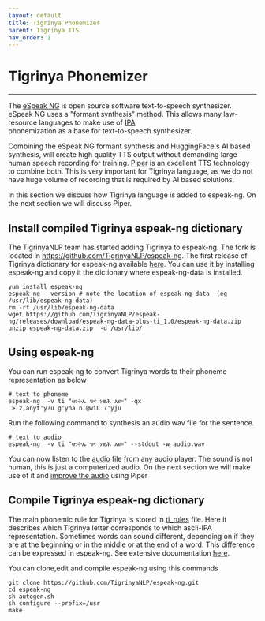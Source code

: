 ```yaml
---
layout: default
title: Tigrinya Phonemizer
parent: Tigrinya TTS
nav_order: 1
---
```

# Tigrinya Phonemizer
---

The [eSpeak NG](https://github.com/TigrinyaNLP/espeak-ng) is open source software text-to-speech synthesizer. 
eSpeak NG uses a "formant synthesis" method. This allows many law-resource languages to make use of 
[IPA](https://en.wikipedia.org/wiki/Help:IPA/Tigrinya)  
phonemization as a base for text-to-speech synthesizer. 

Combining the eSpeak NG formant synthesis and HuggingFace's AI based synthesis, will create high quality TTS 
output without demanding large human speech recording for training. [Piper](https://github.com/rhasspy/piper)
is an excellent TTS technology to combine both. This is very important for Tigrinya language, as we do not have huge volume
of recording that is required by AI based solutions.

In this section we discuss how Tigrinya language is added to espeak-ng. On the next section we will discuss
Piper.

## Install compiled Tigrinya espeak-ng dictionary
The TigrinyaNLP team has started adding Tigrinya to espeak-ng. The fork is located in https://github.com/TigrinyaNLP/espeak-ng.
The first release of Tigrinya dictionary for espeak-ng available [here](https://github.com/TigrinyaNLP/espeak-ng/releases). 
You can use it by installing espeak-ng and copy it the dictionary where espeak-ng-data is installed.
```
yum install espeak-ng
espeak-ng --version # note the location of espeak-ng-data  (eg /usr/lib/espeak-ng-data)
rm -rf /usr/lib/espeak-ng-data
wget https://github.com/TigrinyaNLP/espeak-ng/releases/download/espeak-ng-data-plus-ti_1.0/espeak-ng-data.zip
unzip espeak-ng-data.zip  -d /usr/lib/
```

## Using espeak-ng
You can run espeak-ng to convert Tigrinya words to their phoneme representation as below
```
# text to phoneme
espeak-ng  -v ti "ዛንትኡ ግና ነዊሕ እዩ።" -qx
 > z,anyt'y?u g'yna n'@wiC ?'yju
```
Run the following command to synthesis an audio wav file for the sentence.
```
# text to audio 
espeak-ng  -v ti "ዛንትኡ ግና ነዊሕ እዩ።" --stdout -w audio.wav
```
You can now listen to the [audio](/audio/espeak-test.wav) file from any audio player. 
The sound is not human, this is just a computerized audio. On the next section we will make use of it and
[improve the audio](/audio/piper.wav) using Piper

## Compile Tigrinya espeak-ng dictionary

The main phonemic rule for Tigrinya is stored in [ti_rules](https://github.com/TigrinyaNLP/espeak-ng/blob/master/dictsource/ti_rules) file.
Here it describes which Tigrinya letter corresponds to which ascii-IPA representation. Sometimes words can sound different, 
depending on if they are at the beginning or in the middle or at the end of a word. 
This difference can be expressed in espeak-ng. See extensive documentation 
[here](https://github.com/TigrinyaNLP/espeak-ng/blob/master/docs/dictionary.md#rules).

You can clone,edit and compile espeak-ng using this commands
```
git clone https://github.com/TigrinyaNLP/espeak-ng.git
cd espeak-ng 
sh autogen.sh
sh configure --prefix=/usr
make
```